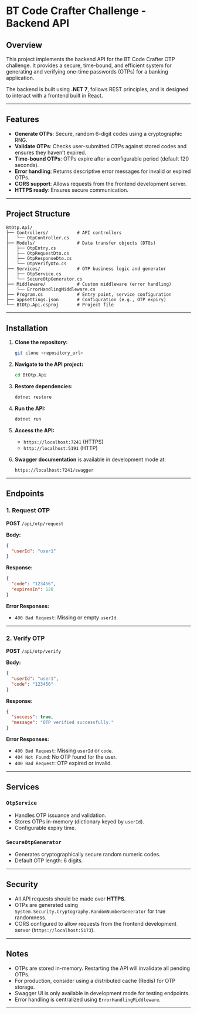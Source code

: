 # BT Code Crafter Challenge - Backend API

## Overview

This project implements the backend API for the BT Code Crafter OTP challenge. It provides a secure, time-bound, and efficient system for generating and verifying one-time passwords (OTPs) for a banking application.

The backend is built using **.NET 7**, follows REST principles, and is designed to interact with a frontend built in React.

---

## Features

* **Generate OTPs**: Secure, random 6-digit codes using a cryptographic RNG.
* **Validate OTPs**: Checks user-submitted OTPs against stored codes and ensures they haven’t expired.
* **Time-bound OTPs**: OTPs expire after a configurable period (default 120 seconds).
* **Error handling**: Returns descriptive error messages for invalid or expired OTPs.
* **CORS support**: Allows requests from the frontend development server.
* **HTTPS ready**: Ensures secure communication.

---

## Project Structure

```
BtOtp.Api/
├── Controllers/           # API controllers
│   └── OtpController.cs
├── Models/                # Data transfer objects (DTOs)
│   ├── OtpEntry.cs
│   ├── OtpRequestDto.cs
│   ├── OtpResponseDto.cs
│   └── OtpVerifyDto.cs
├── Services/              # OTP business logic and generator
│   ├── OtpService.cs
│   └── SecureOtpGenerator.cs
├── Middleware/            # Custom middleware (error handling)
│   └── ErrorHandlingMiddleware.cs
├── Program.cs             # Entry point, service configuration
├── appsettings.json       # Configuration (e.g., OTP expiry)
└── BtOtp.Api.csproj       # Project file
```

---

## Installation

1. **Clone the repository:**

   ```bash
   git clone <repository_url>
   ```
2. **Navigate to the API project:**

   ```bash
   cd BtOtp.Api
   ```
3. **Restore dependencies:**

   ```bash
   dotnet restore
   ```
4. **Run the API:**

   ```bash
   dotnet run
   ```
5. **Access the API:**

    * `https://localhost:7241` (HTTPS)
    * `http://localhost:5191` (HTTP)
6. **Swagger documentation** is available in development mode at:

   ```
   https://localhost:7241/swagger
   ```

---

## Endpoints

### 1. Request OTP

**POST** `/api/otp/request`

**Body:**

```json
{
  "userId": "user1"
}
```

**Response:**

```json
{
  "code": "123456",
  "expiresIn": 120
}
```

**Error Responses:**

* `400 Bad Request`: Missing or empty `userId`.

---

### 2. Verify OTP

**POST** `/api/otp/verify`

**Body:**

```json
{
  "userId": "user1",
  "code": "123456"
}
```

**Response:**

```json
{
  "success": true,
  "message": "OTP verified successfully."
}
```

**Error Responses:**

* `400 Bad Request`: Missing `userId` or `code`.
* `404 Not Found`: No OTP found for the user.
* `400 Bad Request`: OTP expired or invalid.

---

## Services

### `OtpService`

* Handles OTP issuance and validation.
* Stores OTPs in-memory (dictionary keyed by `userId`).
* Configurable expiry time.

### `SecureOtpGenerator`

* Generates cryptographically secure random numeric codes.
* Default OTP length: 6 digits.

---

## Security

* All API requests should be made over **HTTPS**.
* OTPs are generated using `System.Security.Cryptography.RandomNumberGenerator` for true randomness.
* CORS configured to allow requests from the frontend development server (`https://localhost:5173`).

---

## Notes

* OTPs are stored in-memory. Restarting the API will invalidate all pending OTPs.
* For production, consider using a distributed cache (Redis) for OTP storage.
* Swagger UI is only available in development mode for testing endpoints.
* Error handling is centralized using `ErrorHandlingMiddleware`.

---